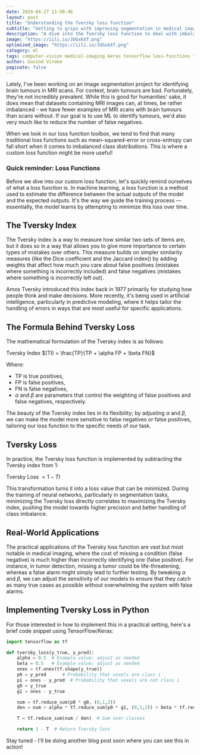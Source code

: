 ```yaml
---
date: 2024-04-27 11:50:46
layout: post
title: "Understanding the Tversky loss function"
subtitle: "Getting to grips with improving segmentation in medical imaging"
description: "A dive into the Tversky loss function to deal with imbalanced classes in imaging datasets"
image: "https://iili.io/JUGxkXf.png"
optimized_image: "https://iili.io/JUGxkXf.png" 
category: ml
tags: computer-vision medical-imaging keras tensorflow loss-functions tversky 
author: Govind Virdee
paginate: false
---
```


Lately, I've been working on an image segmentation project for identifying brain tumours in MRI scans. For context, brain tumours are bad. Fortunately, they're not incredibly prevalent. While this is good for humanities' sake, it does mean that datasets containing MRI images can, at times, be rather imbalanced - we have fewer examples of MRI scans with brain tumours than scans without. If our goal is to use ML to identify tumours, we'd also very much like to reduce the number of false negatives. 

When we look in our loss function toolbox, we tend to find that many traditional loss functions such as mean-squared-error or cross-entropy can fall short when it comes to imbalanced class distributions. This is where a custom loss function might be more useful! 

### Quick reminder: Loss Functions

Before we dive into our custom loss function, let's quickly remind ourselves of what a loss function is. In machine learning, a loss function is a method used to estimate the difference between the actual outputs of the model and the expected outputs. It's the way we guide the training process — essentially, the model learns by attempting to minimize this loss over time.

## The Tversky Index

The Tversky index is a way to measure how similar two sets of items are, but it does so in a way that allows you to give more importance to certain types of mistakes over others. This measure builds on simpler similarity measures (like the Dice coefficient and the Jaccard index() by adding weights that affect how much you care about false positives (mistakes where something is incorrectly included) and false negatives (mistakes where something is incorrectly left out).

Amos Tversky introduced this index back in 1977 primarily for studying how people think and make decisions. More recently, it's being used in artificial intelligence, particularly in predictive modeling, where it helps tailor the handling of errors in ways that are most useful for specific applications.

## The Formula Behind Tversky Loss

The mathematical formulation of the Tversky index is as follows:

Tversky Index $(TI) = \frac{TP}{TP + \alpha FP + \beta FN}$

Where:
- TP is true positives,
- FP is false positives,
- FN is false negatives,
- $\alpha$ and $\beta$ are parameters that control the weighting of false positives and false negatives, respectively.

The beauty of the Tversky index lies in its flexibility; by adjusting $\alpha$ and $\beta$, we can make the model more sensitive to false negatives or false positives, tailoring our loss function to the specific needs of our task.

## Tversky Loss

In practice, the Tversky loss function is implemented by subtracting the Tversky index from 1:


Tversky Loss $= 1 - TI$


This transformation turns it into a loss value that can be minimized. During the training of neural networks, particularly in segmentation tasks, minimizing the Tversky loss directly correlates to maximizing the Tversky index, pushing the model towards higher precision and better handling of class imbalance.

## Real-World Applications

The practical applications of the Tversky loss function are vast but most notable in medical imaging, where the cost of missing a condition (false negative) is much higher than incorrectly identifying one (false positive). For instance, in tumor detection, missing a tumor could be life-threatening, whereas a false alarm might simply lead to further testing. By tweaking $\alpha$ and $\beta$, we can adjust the sensitivity of our models to ensure that they catch as many true cases as possible without overwhelming the system with false alarms.

## Implementing Tversky Loss in Python

For those interested in how to implement this in a practical setting, here's a brief code snippet using TensorFlow/Keras:

```python
import tensorflow as tf

def tversky_loss(y_true, y_pred):
    alpha = 0.5  # Example value; adjust as needed
    beta = 0.5   # Example value; adjust as needed
    ones = tf.ones(tf.shape(y_true))
    p0 = y_pred      # Probability that voxels are class i
    p1 = ones - y_pred  # Probability that voxels are not class i
    g0 = y_true
    g1 = ones - y_true

    num = tf.reduce_sum(p0 * g0, (0,1,2))
    den = num + alpha * tf.reduce_sum(p0 * g1, (0,1,2)) + beta * tf.reduce_sum(p1 * g0, (0,1,2))

    T = tf.reduce_sum(num / den)  # Sum over classes

    return 1 - T  # Return Tversky loss

```

Stay tuned - I'll be doing another blog post soon where you can see this in action! 